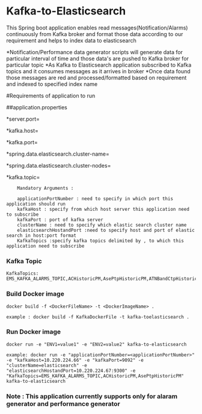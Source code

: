 # Kafka-to-Elasticsearch

This Spring boot application enables read messages(Notification/Alarms) continuously from Kafka broker  and format those data according to our requirement and helps to index data to elasticsearch

*Notification/Performance data generator scripts will generate data for particular interval of time and those data's are pushed to Kafka broker for particular topic 
*As Kafka to Elasticsearch application subscribed to Kafka topics and it consumes messages as it arrives in broker
*Once data found those messages are red and processed/formatted based on requirement and indexed to specified index name

#Requirements of application to run

##application.properties

*server.port=<applicationPortNumber>

*kafka.host=<kafkaHost>

*kafka.port=<kafkaPort>

*spring.data.elasticsearch.cluster-name=<clusterName>

*spring.data.elasticsearch.cluster-nodes=<elasticsearchHostandPort>

*kafka.topic=<KafkaTopics>

```
	Mandatory Arguments : 
	
	applicationPortNumber : need to specify in which port this application should run
	kafkaHost : specify from which host server this application need to subscribe
	kafkaPort : port of kafka server
	clusterName : need to specify which elastic search cluster name
	elasticsearchHostandPort :need to specify host and port of elastic search in host:port format
	KafkaTopics :specify kafka topics delimited by , to which this application need to subscribe
```

### Kafka Topic

```
KafkaTopics: EMS_KAFKA_ALARMS_TOPIC,ACHistoricPM,AsePtpHistoricPM,ATNBandCtpHistoricPM,ATNDchCtpHistoricPM,ATNOCGPTPHistoricPM,ATNOtuClientCtpHistoricPM,ATNTribPtpHistoricPM,BandCtpHistoricPM,BandPtpHistoricPM,BaseScgPtpHistoricPM,BmmOcgPtpHistoricPM,AC_BWPHistoricPM,ETHINTF_BWPHistoricPM,NWINTF_BWPHistoricPM,PW_BWPHistoricPM,CarrierCtpHistoricPM,ChannelCtpHistoricPM,ChassisHistoricPM,CmmOcgPtpHistoricPM,CmmOchPtpHistoricPM,AC_CMHistoricPM,ETHINTF_CMHistoricPM,NWINTF_CMHistoricPM,PW_CMHistoricPM,CxOcgPtpHistoricPM,CxScgPtpHistoricPM,DcfPtpHistoricPM,DchCtpHistoricPM,DigitalWrapperCtpHistoricPM,DsePtpHistoricPM,DtpCtpHistoricPM,EdfaHistoricPM,EthIntfHistoricPM,ExpnPtpHistoricPM,ExpnScgPtpHistoricPM,FANHistoricPM,FbmScgPtpHistoricPM,FcClientCtpHistoricPM,FeedPTPHistoricPM,FlexCarrierCtpHistoricPM,FmmcScgPtpHistoricPM,FmmfScgPtpHistoricPM,FrmScgPtpHistoricPM,FsmScgPtpHistoricPM,GamOcgPtpHistoricPM,GfpTpHistoricPM,GigeClientCtpHistoricPM,GroupTpHistoricPM,IdlerChannelCtpHistoricPM,IdlerPtpHistoricPM,IGccHistoricPM,LmOcgPtpHistoricPM,LmOchPtpHistoricPM,MACHistoricPM,MEPHistoricPM,MSHistoricPM,MxpScgPtpHistoricPM,NativeHistoricPM,NoHeaderHistoricPM,NwIntfHistoricPM,OchCtpHistoricPM,ODU0HistoricPM,ODU1HistoricPM,ODU2HistoricPM,ODU3HistoricPM,ODU4HistoricPM,OduClientCtpHistoricPM,OduFlexHistoricPM,OduKiCtpHistoricPM,OduKtClientCtpHistoricPM,OduKtiCtpHistoricPM,OfxScgPtpHistoricPM,OPSMPtpHistoricPM,OsaPtpHistoricPM,OscCtpHistoricPM,OscPtpHistoricPM,OsctCtpHistoricPM,OtsPtpHistoricPM,OTU0HistoricPM,OTU1HistoricPM,OTU2HistoricPM,OTU3HistoricPM,OTU4HistoricPM,OtuClientCtpHistoricPM,OtuKiCtpHistoricPM,PCSHistoricPM,PEMHistoricPM,PortHistoricPM,PWHistoricPM,RSHistoricPM,SchCtpHistoricPM,SdhClientCtpHistoricPM,SecureChannelHistoricPM,SecureEntityHistoricPM,SonetClientCtpHistoricPM,TribPtpHistoricPM,XtOcgPtpHistoricPM,XtScgPtpHistoricPM

```

### Build Docker image
```
docker build -f <DockerFileName> -t <DockerImageName> .

example : docker build -f KafkaDockerFile -t kafka-toelasticsearch .

```

### Run Docker image
```
docker run -e "ENV1=value1" -e "ENV2=value2" kafka-to-elasticsearch

example: docker run -e "applicationPortNumber=<applicationPortNumber>" -e "kafkaHost=10.220.224.66" -e "kafkaPort=9092" -e "clusterName=elasticsearch" -e "elasticsearchHostandPort=10.220.224.67:9300" -e "KafkaTopics=EMS_KAFKA_ALARMS_TOPIC,ACHistoricPM,AsePtpHistoricPM" kafka-to-elasticsearch
```

### Note : This application currently supports only for alaram generator and performance generator

